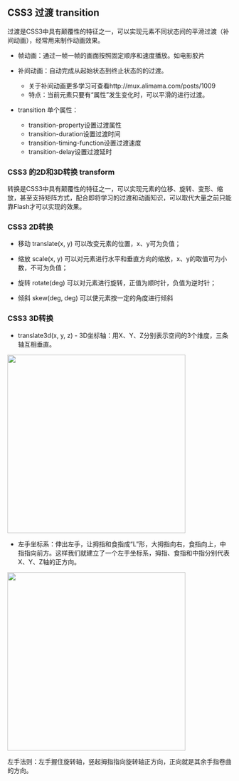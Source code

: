 CSS3 过渡 transition
---

过渡是CSS3中具有颠覆性的特征之一，可以实现元素不同状态间的平滑过渡（补间动画），经常用来制作动画效果。

- 帧动画：通过一帧一帧的画面按照固定顺序和速度播放。如电影胶片

- 补间动画：自动完成从起始状态到终止状态的的过渡。
    * 关于补间动画更多学习可查看http://mux.alimama.com/posts/1009
    * 特点：当前元素只要有“属性”发生变化时，可以平滑的进行过渡。

- transition 单个属性：
    * transition-property设置过渡属性
    * transition-duration设置过渡时间
    * transition-timing-function设置过渡速度
    * transition-delay设置过渡延时

### CSS3 的2D和3D转换 transform

转换是CSS3中具有颠覆性的特征之一，可以实现元素的位移、旋转、变形、缩放，甚至支持矩阵方式，配合即将学习的过渡和动画知识，可以取代大量之前只能靠Flash才可以实现的效果。

### CSS3 2D转换

- 移动 translate(x, y) 可以改变元素的位置，x、y可为负值；

- 缩放 scale(x, y) 可以对元素进行水平和垂直方向的缩放，x、y的取值可为小数，不可为负值；

- 旋转 rotate(deg) 可以对元素进行旋转，正值为顺时针，负值为逆时针；

- 倾斜 skew(deg, deg) 可以使元素按一定的角度进行倾斜

### CSS3 3D转换

- translate3d(x, y, z) - 3D坐标轴：用X、Y、Z分别表示空间的3个维度，三条轴互相垂直。

<img src='2-1.jpg' width='400'>

- 左手坐标系：伸出左手，让拇指和食指成“L”形，大拇指向右，食指向上，中指指向前方。这样我们就建立了一个左手坐标系，拇指、食指和中指分别代表X、Y、Z轴的正方向。

<img src='2-2.jpg' width='400'>

左手法则：左手握住旋转轴，竖起拇指指向旋转轴正方向，正向就是其余手指卷曲的方向。